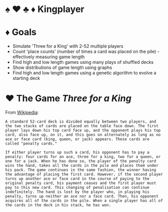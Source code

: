 # :spades: :hearts: :clubs: :diamonds: Kingplayer

# :diamonds: Goals
- Simulate 'Three for a King' with 2-52 multiple players
- Count 'place counts' (number of times a card was placed on the pile) - effectively measuring game length
- Find high and low length games using many plays of shuffled decks
- Show distributions of game length using graphs
- Find high and low length games using a genetic algorithm to evolve a starting deck

# :hearts: The Game _Three for a King_

From [Wikipedia](https://en.wikipedia.org/wiki/Beggar-my-neighbour):

```
A standard 52-card deck is divided equally between two players, and the two stacks of cards are placed on the table face down. The first player lays down his top card face up, and the opponent plays his top card, also face up, on it, and this goes on alternately as long as no ace or face card (king, queen, or jack) appears. These cards are called "penalty cards."

If either player turns up such a card, his opponent has to pay a penalty: four cards for an ace, three for a king, two for a queen, or one for a jack. When he has done so, the player of the penalty card wins the hand, takes all the cards in the pile and places them under his pack. The game continues in the same fashion, the winner having the advantage of placing the first card. However, if the second player turns up another ace or face card in the course of paying to the original penalty card, his payment ceases and the first player must pay to this new card. This changing of penalisation can continue indefinitely. The hand is lost by the player who, in playing his penalty, turns up neither an ace nor a face card. Then, his opponent acquires all of the cards in the pile. When a single player has all of the cards in the deck in his stack, he has won.
```